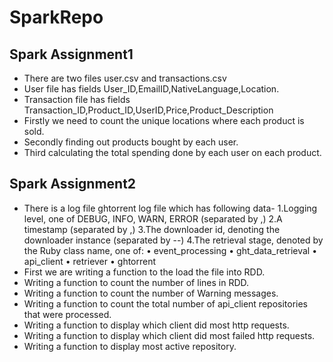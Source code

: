# SparkRepo

## Spark Assignment1 ##

- There are two files user.csv and transactions.csv
- User file has fields User_ID,EmailID,NativeLanguage,Location.
- Transaction file has fields Transaction_ID,Product_ID,UserID,Price,Product_Description
- Firstly we need to count the unique locations where each product is sold.
- Secondly finding out products bought by each user.
- Third calculating the total spending done by each user on each product.

## Spark Assignment2 ##

- There is a log file ghtorrent log file which has following data- 1.Logging level, one of DEBUG, INFO, WARN, ERROR (separated by ,) 2.A timestamp (separated by ,) 3.The downloader id, denoting the downloader instance (separated by --) 4.The retrieval stage, denoted by the Ruby class name, one of: • event_processing • ght_data_retrieval • api_client • retriever • ghtorrent
- First we are writing a function to the load the file into RDD.
- Writing a function to count the number of lines in RDD.
- Writing a function to count the number of Warning messages.
- Writing a function to count the total number of api_client repositories that were processed.
- Writing a function to display which client did most http requests.
- Writing a function to display which client did most failed http requests.
- Writing a function to display most active repository.
